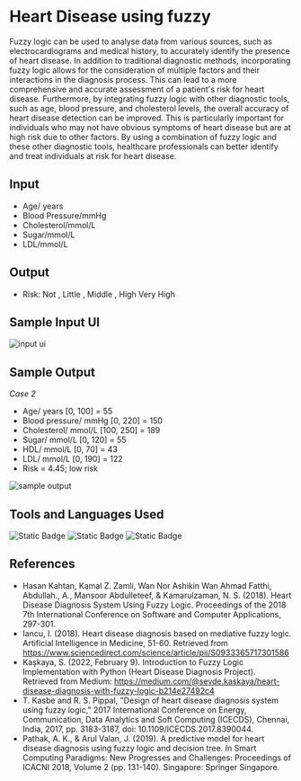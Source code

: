 # **Heart Disease using fuzzy**
  Fuzzy logic can be used to analyse data from various sources, such as electrocardiograms and medical history, to accurately identify the presence of heart disease. In addition to traditional diagnostic methods, incorporating fuzzy logic allows for the consideration of multiple factors and their interactions in the diagnosis process. This can lead to a more comprehensive and accurate assessment of a patient's risk for heart disease. Furthermore, by integrating fuzzy logic with other diagnostic tools, such as age, blood pressure, and cholesterol levels, the overall accuracy of heart disease detection can be improved. This is particularly important for individuals who may not have obvious symptoms of heart disease but are at high risk due to other factors. By using a combination of fuzzy logic and these other diagnostic tools, healthcare professionals can better identify and treat individuals at risk for heart disease.

## **Input**
* Age/ years
* Blood Pressure/mmHg
* Cholesterol/mmol/L
* Sugar/mmol/L
* LDL/mmol/L

## **Output**
* Risk: Not , Little , Middle , High Very High

## **Sample Input UI**
![input ui](https://github.com/Topaz52/Heart-Disease-using-fuzzy/assets/86181104/a35014e3-6da2-41fd-8fbf-d6fa9e6a806c)

## **Sample Output**
*Case 2*
* Age/ years [0, 100] = 55
* Blood pressure/ mmHg [0, 220] = 150
* Cholesterol/ mmol/L [100, 250] = 189
* Sugar/ mmol/L [0, 120] = 55
* HDL/ mmol/L [0, 70] = 43
* LDL/ mmol/L [0, 190] = 122
* Risk = 4.45; low risk

![sample output](https://github.com/Topaz52/Heart-Disease-using-fuzzy/assets/86181104/6033aa56-be8d-401d-891e-b44d3a2ca8bd)

## **Tools and Languages Used**
![Static Badge](https://img.shields.io/badge/ide-PyCharm-blue?logoSize=auto)
![Static Badge](https://img.shields.io/badge/language-Python-yellow?logoSize=auto)
![Static Badge](https://img.shields.io/badge/software-pyQT-red?logoSize=auto)

## **References**
* Hasan Kahtan, Kamal Z. Zamli, Wan Nor Ashikin Wan Ahmad Fatthi, Abdullah., A., Mansoor Abdulleteef, & Kamarulzaman, N. S. (2018). Heart Disease Diagnosis System Using Fuzzy Logic. Proceedings of the 2018 7th International Conference on Software and Computer Applications, 297-301.
* Iancu, I. (2018). Heart disease diagnosis based on mediative fuzzy logic. Artificial Intelligence in Medicine, 51-60. Retrieved from https://www.sciencedirect.com/science/article/pii/S0933365717301586
* Kaşkaya, S. (2022, February 9). Introduction to Fuzzy Logic Implementation with Python (Heart Disease Diagnosis Project). Retrieved from Medium: https://medium.com/@sevde.kaskaya/heart-disease-diagnosis-with-fuzzy-logic-b214e27492c4
* T. Kasbe and R. S. Pippal, "Design of heart disease diagnosis system using fuzzy logic," 2017 International Conference on Energy, Communication, Data Analytics and Soft Computing (ICECDS), Chennai, India, 2017, pp. 3183-3187, doi: 10.1109/ICECDS.2017.8390044.
* Pathak, A. K., & Arul Valan, J. (2019). A predictive model for heart disease diagnosis using fuzzy logic and decision tree. In Smart Computing Paradigms: New Progresses and Challenges: Proceedings of ICACNI 2018, Volume 2 (pp. 131-140). Singapore: Springer Singapore.
